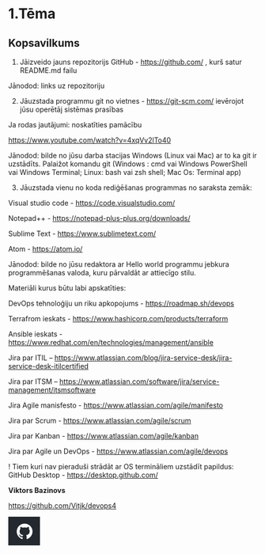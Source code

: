 # 1.Tēma
## Kopsavilkums
1. Jāizveido jauns repozitorijs GitHub - https://github.com/ , kurš satur README.md
failu

Jānodod: links uz repozitoriju

2. Jāuzstada programmu git no vietnes - https://git-scm.com/ ievērojot jūsu
operētāj sistēmas prasības

Ja rodas jautājumi: noskatīties pamācību

https://www.youtube.com/watch?v=4xqVv2lTo40

Jānodod: bilde no jūsu darba stacijas Windows (Linux vai Mac) ar to ka git ir uzstādīts.
Palaižot komandu git (Windows : cmd vai Windows PowerShell vai Windows Terminal;
Linux: bash vai zsh shell; Mac Os: Terminal app)

3. Jāuzstada vienu no koda rediģēšanas programmas no saraksta zemāk:

Visual studio code - https://code.visualstudio.com/

Notepad++ - https://notepad-plus-plus.org/downloads/

Sublime Text - https://www.sublimetext.com/

Atom - https://atom.io/

Jānodod: bilde no jūsu redaktora ar Hello world programmu jebkura programmēšanas
valoda, kuru pārvaldāt ar attiecīgo stilu.
 
Materiāli kurus būtu labi apskatīties:

DevOps tehnoloģiju un riku apkopojums - https://roadmap.sh/devops

Terrafrom ieskats - https://www.hashicorp.com/products/terraform

Ansible ieskats - https://www.redhat.com/en/technologies/management/ansible

Jira par ITIL – https://www.atlassian.com/blog/jira-service-desk/jira-service-desk-itilcertified

Jira par ITSM – https://www.atlassian.com/software/jira/service-management/itsmsoftware
 
Jira Agile manisfesto - https://www.atlassian.com/agile/manifesto

Jira par Scrum - https://www.atlassian.com/agile/scrum

Jira par Kanban - https://www.atlassian.com/agile/kanban

Jira par Agile un DevOps - https://www.atlassian.com/agile/devops


! Tiem kuri nav pieraduši strādāt ar OS termināliem uzstādīt papildus:
GitHub Desktop - https://desktop.github.com/

**Viktors Bazinovs**

https://github.com/Vitjk/devops4

![logo](./github_logo.png)